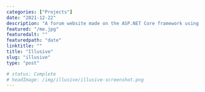 ```yaml
---
categories: ["Projects"]
date: "2021-12-22"
description: "A forum website made on the ASP.NET Core framework using Razor pages (an alternative to ASP.NET Core's MVC design pattern), which allows for a simpler bridge between back-end and front-end data. "
featured: "/me.jpg"
featuredalt: ""
featuredpath: "date"
linktitle: ""
title: "Illusive"
slug: "illusive"
type: "post"

# status: Complete
# headImage: /img/illusive/illusive-screenshot.png
---
```

